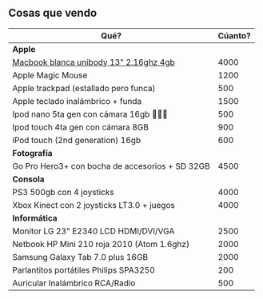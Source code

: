 ## Cosas que vendo

|Qué?|Cúanto?|
|---|---|
|**Apple**||
|[Macbook blanca unibody 13" 2.16ghz 4gb](/apple/macbook)	| 4000
|Apple Magic Mouse|1200|
|Apple trackpad (estallado pero funca)	| 500
|Apple teclado inalámbrico + funda	| 1500
|Ipod nano 5ta gen con cámara 16gb 🏃‍♀️🏃	| 500
|Ipod touch 4ta gen con cámara 8GB	| 900
|iPod touch (2nd generation) 16gb	| 600
|**Fotografía**||
|Go Pro Hero3+ con bocha de accesorios + SD 32GB	| 4500
|**Consola**||
|PS3 500gb con 4 joysticks|4000|
|Xbox Kinect con 2 joysticks LT3.0 + juegos|4000|
|**Informática**||
|Monitor LG 23" E2340 LCD HDMI/DVI/VGA	| 2500
|Netbook HP Mini 210 roja 2010 (Atom 1.6ghz)	| 2000
|Samsung Galaxy Tab 7.0 plus 16GB	| 2000
|Parlantitos portátiles Philips SPA3250	| 200
|Auricular Inalámbrico RCA/Radio	| 500
